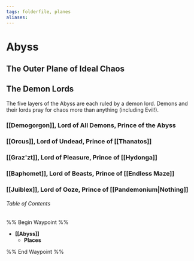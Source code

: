 ```yaml
---
tags: folderfile, planes
aliases:
---
```

# Abyss
## The Outer Plane of Ideal Chaos

## The Demon Lords
The five layers of the Abyss are each ruled by a demon lord. Demons and their lords pray for chaos more than anything (including Evil!).

### [[Demogorgon]], Lord of All Demons, Prince of the Abyss

### [[Orcus]], Lord of Undead, Prince of [[Thanatos]]

### [[Graz'zt]], Lord of Pleasure, Prince of [[Hydonga]]

### [[Baphomet]], Lord of Beasts, Prince of [[Endless Maze]]

### [[Juiblex]], Lord of Ooze, Prince of [[Pandemonium|Nothing]]

###### Table of Contents
%% Begin Waypoint %%
- **[[Abyss]]**
	- **Places**

%% End Waypoint %%